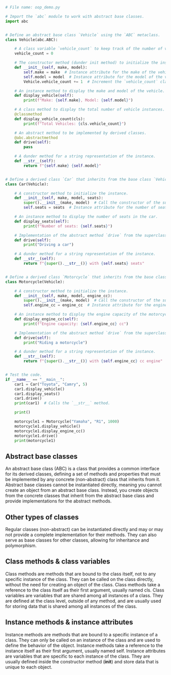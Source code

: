 <!-- created with ChatGPT -->
<!-- Prompt:
Please create a .py file with comments explaining the code, that demonstrates these aspects of Object Oriented Programming in Python and include anything else that's relevant and fits in with the topic:
- classes
- base classes/derived classes
- sub class/super class
- abstract base classes
- decorators in Python OOP
- instance methods, instance attributed, dunder init method
- dunder methods, data model methods, magic methods
- class methods, class variables -->
<!-- Prompt:
Please give an explanation of an abstract base class vs other types of classes, and an explanation of class methods & class variables vs. instance methods & instance attributes -->

```python
# File name: oop_demo.py

# Import the `abc` module to work with abstract base classes.
import abc


# Define an abstract base class `Vehicle` using the `ABC` metaclass.
class Vehicle(abc.ABC):

    # A class variable `vehicle_count` to keep track of the number of vehicle instances.
    vehicle_count = 0

    # The constructor method (dunder init method) to initialize the instance.
    def __init__(self, make, model):
        self.make = make  # Instance attribute for the make of the vehicle.
        self.model = model  # Instance attribute for the model of the vehicle.
        Vehicle.vehicle_count += 1  # Increment the `vehicle_count` class variable.

    # An instance method to display the make and model of the vehicle.
    def display_vehicle(self):
        print(f"Make: {self.make}, Model: {self.model}")

    # A class method to display the total number of vehicle instances.
    @classmethod
    def display_vehicle_count(cls):
        print(f"Total Vehicles: {cls.vehicle_count}")

    # An abstract method to be implemented by derived classes.
    @abc.abstractmethod
    def drive(self):
        pass

    # A dunder method for a string representation of the instance.
    def __str__(self):
        return f"{self.make} {self.model}"


# Define a derived class `Car` that inherits from the base class `Vehicle`.
class Car(Vehicle):

    # A constructor method to initialize the instance.
    def __init__(self, make, model, seats):
        super().__init__(make, model)  # Call the constructor of the superclass `Vehicle`.
        self.seats = seats  # Instance attribute for the number of seats in the car.

    # An instance method to display the number of seats in the car.
    def display_seats(self):
        print(f"Number of seats: {self.seats}")

    # Implementation of the abstract method `drive` from the superclass `Vehicle`.
    def drive(self):
        print("Driving a car")

    # A dunder method for a string representation of the instance.
    def __str__(self):
        return f"{super().__str__()} with {self.seats} seats"


# Define a derived class `Motorcycle` that inherits from the base class `Vehicle`.
class Motorcycle(Vehicle):

    # A constructor method to initialize the instance.
    def __init__(self, make, model, engine_cc):
        super().__init__(make, model)  # Call the constructor of the superclass `Vehicle`.
        self.engine_cc = engine_cc  # Instance attribute for the engine capacity.

    # An instance method to display the engine capacity of the motorcycle.
    def display_engine_cc(self):
        print(f"Engine capacity: {self.engine_cc} cc")

    # Implementation of the abstract method `drive` from the superclass `Vehicle`.
    def drive(self):
        print("Riding a motorcycle")

    # A dunder method for a string representation of the instance.
    def __str__(self):
        return f"{super().__str__()} with {self.engine_cc} cc engine"


# Test the code.
if __name__ == "__main__":
    car1 = Car("Toyota", "Camry", 5)
    car1.display_vehicle()
    car1.display_seats()
    car1.drive()
    print(car1)  # Calls the `__str__` method.

    print()

    motorcycle1 = Motorcycle("Yamaha", "R1", 1000)
    motorcycle1.display_vehicle()
    motorcycle1.display_engine_cc()
    motorcycle1.drive()
    print(motorcycle1)

```

## Abstract base classes

An abstract base class (ABC) is a class that provides a common interface for its derived classes, defining a set of methods and properties that must be implemented by any concrete (non-abstract) class that inherits from it. Abstract base classes cannot be instantiated directly, meaning you cannot create an object from an abstract base class. Instead, you create objects from the concrete classes that inherit from the abstract base class and provide implementations for the abstract methods.

## Other types of classes

Regular classes (non-abstract) can be instantiated directly and may or may not provide a complete implementation for their methods. They can also serve as base classes for other classes, allowing for inheritance and polymorphism.

## Class methods & class variables

Class methods are methods that are bound to the class itself, not to any specific instance of the class. They can be called on the class directly, without the need for creating an object of the class. Class methods take a reference to the class itself as their first argument, usually named cls. Class variables are variables that are shared among all instances of a class. They are defined at the class level, outside of any method, and are usually used for storing data that is shared among all instances of the class.

## Instance methods & instance attributes

Instance methods are methods that are bound to a specific instance of a class. They can only be called on an instance of the class and are used to define the behavior of the object. Instance methods take a reference to the instance itself as their first argument, usually named self. Instance attributes are variables that are specific to each instance of the class. They are usually defined inside the constructor method (__init__) and store data that is unique to each object.
